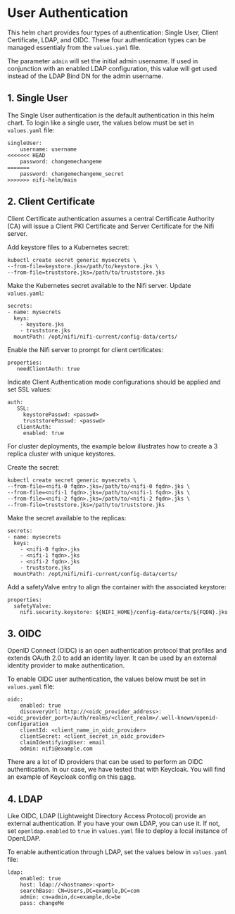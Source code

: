 # User Authentication

This helm chart provides four types of authentication: Single User, Client Certificate, LDAP, and OIDC. These four authentication types can be managed essentialy from the `values.yaml` file.

The parameter `admin` will set the initial admin username. If used in conjunction with an enabled LDAP configuration, this value will get used instead of the LDAP Bind DN for the admin username.

## 1. Single User

The Single User authentication is the default authentication in this helm chart. To login like a single user, the values below must be set in `values.yaml` file:

```
singleUser:
    username: username
<<<<<<< HEAD
    password: changemechangeme
=======
    password: changemechangeme_secret
>>>>>>> nifi-helm/main
```

## 2. Client Certificate

Client Certificate authentication assumes a central Certificate Authority (CA) will issue a Client PKI Certificate and Server Certificate for the Nifi server.

Add keystore files to a Kubernetes secret:

```
kubectl create secret generic mysecrets \
--from-file=keystore.jks=/path/to/keystore.jks \
--from-file=truststore.jks=/path/to/truststore.jks
```

Make the Kubernetes secret available to the Nifi server. Update `values.yaml`:

```
secrets:
- name: mysecrets
  keys:
    - keystore.jks
    - truststore.jks
  mountPath: /opt/nifi/nifi-current/config-data/certs/
```

Enable the Nifi server to prompt for client certificates:

```
properties:
   needClientAuth: true
```

Indicate Client Authentication mode configurations should be applied and set SSL values:

```
auth:
   SSL:
     keystorePasswd: <passwd>
     truststorePasswd: <passwd>
   clientAuth:
     enabled: true
```

For cluster deployments, the example below illustrates how to create a 3 replica cluster with unique keystores.

Create the secret:

```
kubectl create secret generic mysecrets \
--from-file=<nifi-0 fqdn>.jks=/path/to/<nifi-0 fqdn>.jks \
--from-file=<nifi-1 fqdn>.jks=/path/to/<nifi-1 fqdn>.jks \
--from-file=<nifi-2 fqdn>.jks=/path/to/<nifi-2 fqdn>.jks \
--from-file=truststore.jks=/path/to/truststore.jks
```

Make the secret available to the replicas:

```
secrets:
- name: mysecrets
  keys:
    - <nifi-0 fqdn>.jks
    - <nifi-1 fqdn>.jks
    - <nifi-2 fqdn>.jks
    - truststore.jks
  mountPath: /opt/nifi/nifi-current/config-data/certs/
```

Add a safetyValve entry to align the container with the associated keystore:

```
properties:
  safetyValve:
    nifi.security.keystore: ${NIFI_HOME}/config-data/certs/${FQDN}.jks
```

## 3. OIDC

OpenID Connect (OIDC) is an open authentication protocol that profiles and extends OAuth 2.0 to add an identity layer. It can be used by an external identity provider to make authentication.

To enable OIDC user authentication, the values below must be set in `values.yaml` file:

```
oidc:
    enabled: true
    discoveryUrl: http://<oidc_provider_address>:<oidc_provider_port>/auth/realms/<client_realm>/.well-known/openid-configuration
    clientId: <client_name_in_oidc_provider>
    clientSecret: <client_secret_in_oidc_provider>
    claimIdentifyingUser: email
    admin: nifi@example.com
```

There are a lot of ID providers that can be used to perform an OIDC authentication. In our case, we have tested that with Keycloak. You will find an example of Keycloak config on this [page](doc/KEYCLOAK.md).

## 4. LDAP

Like OIDC, LDAP (Lightweight Directory Access Protocol) provide an external authentication. If you have your own LDAP, you can use it. If not, set `openldap.enabled` to `true` in `values.yaml` file to deploy a local instance of OpenLDAP.

To enable authentication through LDAP, set the values below in `values.yaml` file:

```
ldap:
    enabled: true
    host: ldap://<hostname>:<port>
    searchBase: CN=Users,DC=example,DC=com
    admin: cn=admin,dc=example,dc=be
    pass: changeMe
```
